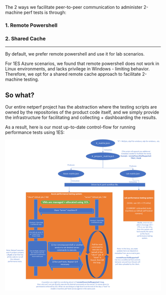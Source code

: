 The 2 ways we facilitate peer-to-peer communication to administer 2-machine perf tests is through:

### 1. Remote Powershell
### 2. Shared Cache

---

By default, we prefer remote powershell and use it for lab scenarios.

For 1ES Azure scenarios, we found that remote powershell does not work in Linux environments, and lacks privilege in Windows - limiting behavior. Therefore, we opt for a shared remote cache approach to facilitate 2-machine testing.


## So what?

Our entire netperf project has the abstraction where the testing scripts are owned by the repositories of the product code itself, and we simply provide the infrastructure for facilitating and collecting + dashboarding the results.

As a result, here is our most up-to-date control-flow for running performance tests using 1ES:


![Netperf Architecture](./netperf-arch.png)
